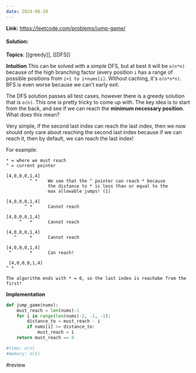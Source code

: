 ```yaml
---
date: 2024-08-20
---
```

**Link:** https://leetcode.com/problems/jump-game/
#### Solution:

**Topics**: [[greedy]], [[DFS]]

**Intuition**
This can be solved with a simple DFS, but at best it will be `o(n*n)` because of the high branching factor (every position `i` has a range of possible positions from `i+1 to i+nums[i]`. Without caching, it's `o(n*n*n)`. BFS is even worse because we can't early exit. 

The DFS solution passes all test cases, however there is a greedy solution that is `o(n)`. This one is pretty tricky to come up with. The key idea is to start from the back, and see if we can reach the **minimum necessary position**. What does this mean?

Very simple, if the second last index can reach the last index, then we now should only care about reaching the second last index because if we can reach it, then by default, we can reach the last index!

For example:
```
* = where we must reach
^ = current pointer

[4,0,0,0,1,4]
		 ^ *    We see that the ^ pointer can reach * because
				the distance to * is less than or equal to the
				max allowable jumps! (1)
		 
[4,0,0,0,1,4]
	   ^ *      Cannot reach
	   
[4,0,0,0,1,4]
	 ^   *      Cannot reach

[4,0,0,0,1,4]
   ^     *      Cannot reach

[4,0,0,0,1,4]
 ^       *      Can reach!
 
 [4,0,0,0,1,4] 
^ *

The algorithm ends with * = 0, so the last index is reachabe from the first!

```

**Implementation**
```python
def jump_game(nums):
	must_reach = len(nums)-1
	for i in range(len(nums)-2, -1, -1):
		distance_to = must_reach - i
		if nums[i] >= distance_to:
			must_reach = i
	return must_reach == 0

#time: o(n)
#memory: o(1)
```
 
#review 


